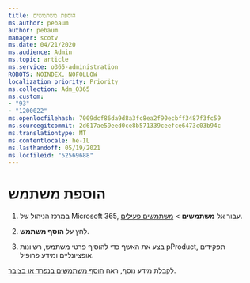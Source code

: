 ```yaml
---
title: הוספת משתמשים
ms.author: pebaum
author: pebaum
manager: scotv
ms.date: 04/21/2020
ms.audience: Admin
ms.topic: article
ms.service: o365-administration
ROBOTS: NOINDEX, NOFOLLOW
localization_priority: Priority
ms.collection: Adm_O365
ms.custom:
- "93"
- "1200022"
ms.openlocfilehash: 7009dcf86da9d8a3fc8ea2f90ecbff3487f3fc59
ms.sourcegitcommit: 2d617ae59eed0ce8b571339ceefce6473c03b94c
ms.translationtype: MT
ms.contentlocale: he-IL
ms.lasthandoff: 05/19/2021
ms.locfileid: "52569688"
---
```

# <a name="add-a-user"></a>הוספת משתמש

1. במרכז הניהול של Microsoft 365, עבור אל **משתמשים** > [משתמשים פעילים](https://admin.microsoft.com/Adminportal/Home?source=applauncher#/users).

2. לחץ על **הוסף משתמש**.

3. בצע את האשף כדי להוסיף פרטי משתמש, רשיונות pProduct, תפקידים אופציונליים ומידע פרופיל.

לקבלת מידע נוסף, ראה [הוסף משתמשים בנפרד או בצובר](/microsoft-365/admin/add-users/add-users).